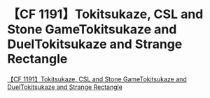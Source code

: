 # 【CF 1191】Tokitsukaze, CSL and Stone GameTokitsukaze and DuelTokitsukaze and Strange Rectangle
[【CF 1191】Tokitsukaze, CSL and Stone GameTokitsukaze and DuelTokitsukaze and Strange Rectangle](https://aiwithcloud.com/2022/09/16/%e3%80%90cf_1191%e3%80%91tokitsukaze_csl_and_stone_gametokitsukaze_and_dueltokitsukaze_and_strange_rectangle/)